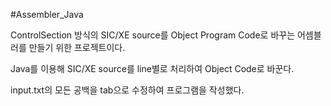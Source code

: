 #Assembler_Java

ControlSection 방식의 SIC/XE source를 Object Program Code로 바꾸는 어셈블러를 만들기 위한 프로젝트이다.

Java를 이용해 SIC/XE source를 line별로 처리하여 Object Code로 바꾼다.

input.txt의 모든 공백을 tab으로 수정하여 프로그램을 작성했다.
